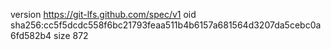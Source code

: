 version https://git-lfs.github.com/spec/v1
oid sha256:cc5f5dcdc558f6bc21793feaa511b4b6157a681564d3207da5cebc0a6fd582b4
size 872
